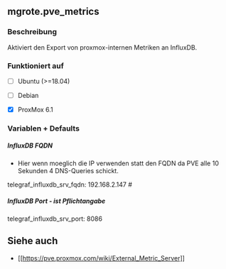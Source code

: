 ## mgrote.pve_metrics

### Beschreibung
Aktiviert den Export von proxmox-internen Metriken an InfluxDB.


### Funktioniert auf
- [ ] Ubuntu (>=18.04)
- [ ] Debian

- [x] ProxMox 6.1

### Variablen + Defaults
##### InfluxDB FQDN
- Hier wenn moeglich die IP verwenden statt den FQDN da PVE alle 10 Sekunden 4 DNS-Queries schickt.

telegraf_influxdb_srv_fqdn: 192.168.2.147 #
##### InfluxDB Port - ist Pflichtangabe
telegraf_influxdb_srv_port: 8086

## Siehe auch
* [[https://pve.proxmox.com/wiki/External_Metric_Server]]
